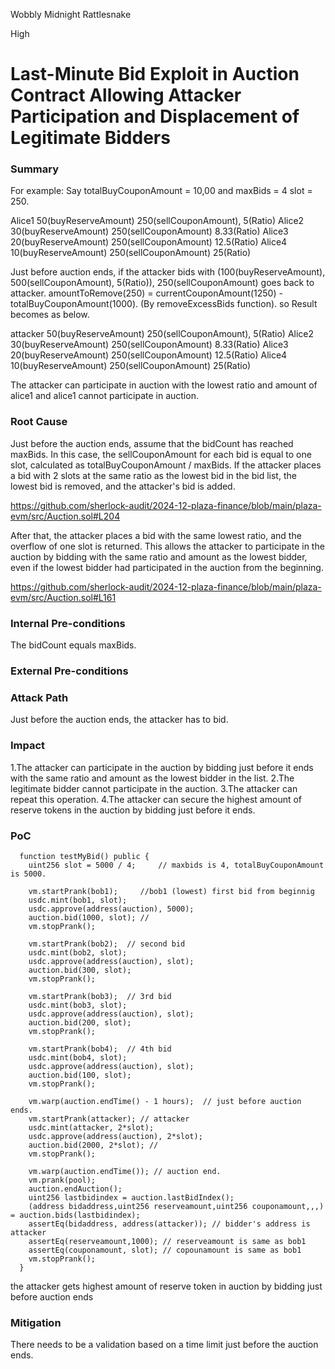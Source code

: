 Wobbly Midnight Rattlesnake

High

# Last-Minute Bid Exploit in Auction Contract Allowing Attacker Participation and Displacement of Legitimate Bidders

### Summary
For example:
Say  totalBuyCouponAmount = 10,00 and maxBids = 4
slot = 250.

Alice1    50(buyReserveAmount)   250(sellCouponAmount),    5(Ratio)
Alice2   30(buyReserveAmount)  250(sellCouponAmount)	 8.33(Ratio)
Alice3   20(buyReserveAmount)	250(sellCouponAmount)	 12.5(Ratio)
Alice4    10(buyReserveAmount)	  250(sellCouponAmount)	25(Ratio)

Just before auction ends, if the attacker bids with (100(buyReserveAmount), 500(sellCouponAmount), 5(Ratio)),
 250(sellCouponAmount) goes back to attacker. 
amountToRemove(250) = currentCouponAmount(1250) - totalBuyCouponAmount(1000). 
(By removeExcessBids function).
so Result becomes as below.

attacker    50(buyReserveAmount)   250(sellCouponAmount),    5(Ratio)
Alice2   30(buyReserveAmount)  250(sellCouponAmount)	 8.33(Ratio)
Alice3   20(buyReserveAmount)	250(sellCouponAmount)	 12.5(Ratio)
Alice4    10(buyReserveAmount)	  250(sellCouponAmount)	25(Ratio)

 The attacker can participate in auction with the lowest ratio and amount of alice1 and alice1 cannot participate in auction.

### Root Cause
Just before the auction ends, assume that the bidCount has reached maxBids. In this case, the sellCouponAmount for each bid is equal to one slot, calculated as totalBuyCouponAmount / maxBids. If the attacker places a bid with 2 slots at the same ratio as the lowest bid in the bid list, the lowest bid is removed, and the attacker's bid is added.

https://github.com/sherlock-audit/2024-12-plaza-finance/blob/main/plaza-evm/src/Auction.sol#L204

After that, the attacker places a bid with the same lowest ratio, and the overflow of one slot is returned. This allows the attacker to participate in the auction by bidding with the same ratio and amount as the lowest bidder, even if the lowest bidder had participated in the auction from the beginning.

https://github.com/sherlock-audit/2024-12-plaza-finance/blob/main/plaza-evm/src/Auction.sol#L161

### Internal Pre-conditions
The bidCount equals maxBids.

### External Pre-conditions

### Attack Path
Just before the auction ends, the attacker has to bid.

### Impact

1.The attacker can participate in the auction by bidding just before it ends with the same ratio and amount as the lowest bidder in the list.
2.The legitimate bidder cannot participate in the auction.
3.The attacker can repeat this operation.
4.The attacker can secure the highest amount of reserve tokens in the auction by bidding just before it ends.

### PoC

```solidity
  function testMyBid() public {
    uint256 slot = 5000 / 4;     // maxbids is 4, totalBuyCouponAmount is 5000.

    vm.startPrank(bob1);     //bob1 (lowest) first bid from beginnig
    usdc.mint(bob1, slot);
    usdc.approve(address(auction), 5000);
    auction.bid(1000, slot); // 
    vm.stopPrank();

    vm.startPrank(bob2);  // second bid 
    usdc.mint(bob2, slot);
    usdc.approve(address(auction), slot);
    auction.bid(300, slot);  
    vm.stopPrank();

    vm.startPrank(bob3);  // 3rd bid 
    usdc.mint(bob3, slot);
    usdc.approve(address(auction), slot);
    auction.bid(200, slot);  
    vm.stopPrank();

    vm.startPrank(bob4);  // 4th bid 
    usdc.mint(bob4, slot);
    usdc.approve(address(auction), slot);
    auction.bid(100, slot);  
    vm.stopPrank();
   
    vm.warp(auction.endTime() - 1 hours);  // just before auction ends.
    vm.startPrank(attacker); // attacker
    usdc.mint(attacker, 2*slot);
    usdc.approve(address(auction), 2*slot);
    auction.bid(2000, 2*slot); // 
    vm.stopPrank();

    vm.warp(auction.endTime()); // auction end.
    vm.prank(pool); 
    auction.endAuction();
    uint256 lastbidindex = auction.lastBidIndex();
    (address bidaddress,uint256 reserveamount,uint256 couponamount,,,) = auction.bids(lastbidindex);
    assertEq(bidaddress, address(attacker)); // bidder's address is attacker
    assertEq(reserveamount,1000); // reserveamount is same as bob1
    assertEq(couponamount, slot); // copounamount is same as bob1
    vm.stopPrank();
  }
```
the attacker gets highest amount of reserve token in auction by bidding just before auction ends
### Mitigation

There needs to be a validation based on a time limit just before the auction ends.